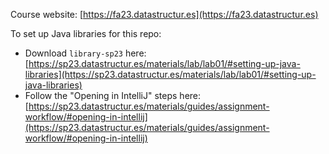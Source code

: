 Course website: [https://fa23.datastructur.es](https://fa23.datastructur.es)

To set up Java libraries for this repo:
- Download `library-sp23` here: [https://sp23.datastructur.es/materials/lab/lab01/#setting-up-java-libraries](https://sp23.datastructur.es/materials/lab/lab01/#setting-up-java-libraries)
- Follow the "Opening in IntelliJ" steps here: [https://sp23.datastructur.es/materials/guides/assignment-workflow/#opening-in-intellij](https://sp23.datastructur.es/materials/guides/assignment-workflow/#opening-in-intellij)
